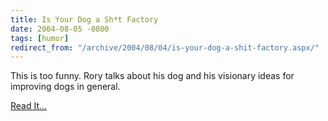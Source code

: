 ```yaml
---
title: Is Your Dog a Sh*t Factory
date: 2004-08-05 -0800
tags: [humor]
redirect_from: "/archive/2004/08/04/is-your-dog-a-shit-factory.aspx/"
---
```


This is too funny. Rory talks about his dog and his visionary ideas for
improving dogs in general.

[Read It...](http://neopoleon.com/blog/posts/7468.aspx)

